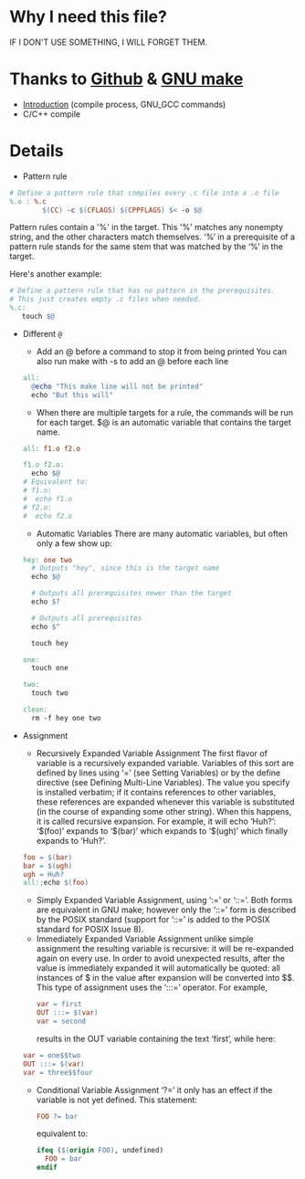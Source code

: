 Why I need this file?
=====================

IF I DON'T USE SOMETHING, I WILL FORGET THEM.

# Thanks to [Github](https://github.com/liheqian1993/GNC-Tutorial/tree/main) & [GNU make](https://www.gnu.org/software/make/manual/make.html)

+ [Introduction](https://github.com/liheqian1993/GNC-Tutorial/tree/main/0.Intro) (compile process, GNU_GCC commands)
+ C/C++ compile

# Details

+ Pattern rule

```makefile
# Define a pattern rule that compiles every .c file into a .o file
%.o : %.c
		$(CC) -c $(CFLAGS) $(CPPFLAGS) $< -o $@
```

Pattern rules contain a '%' in the target. This '%' matches any nonempty string, and the other characters match themselves. ‘%’ in a prerequisite of a pattern rule stands for the same stem that was matched by the ‘%’ in the target.

Here's another example:

```makefile
# Define a pattern rule that has no pattern in the prerequisites.
# This just creates empty .c files when needed.
%.c:
   touch $@
```

+ Different `@`

  + Add an @ before a command to stop it from being printed
    You can also run make with -s to add an @ before each line

  ```makefile
  all: 
    @echo "This make line will not be printed"
    echo "But this will"
  ```
  + When there are multiple targets for a rule, the commands will be run for each target. $@ is an automatic variable that contains the target name.

  ```makefile
  all: f1.o f2.o

  f1.o f2.o:
    echo $@
  # Equivalent to:
  # f1.o:
  #	 echo f1.o
  # f2.o:
  #	 echo f2.o
  ```
  + Automatic Variables
    There are many automatic variables, but often only a few show up:

  ```makefile
  hey: one two
    # Outputs "hey", since this is the target name
    echo $@

    # Outputs all prerequisites newer than the target
    echo $?

    # Outputs all prerequisites
    echo $^

    touch hey

  one:
    touch one

  two:
    touch two

  clean:
    rm -f hey one two
  ```
+ Assignment

  + Recursively Expanded Variable Assignment
    The first flavor of variable is a recursively expanded variable. Variables of this sort are defined by lines using ‘=’ (see Setting Variables) or by the define directive (see Defining Multi-Line Variables). The value you specify is installed verbatim; if it contains references to other variables, these references are expanded whenever this variable is substituted (in the course of expanding some other string). When this happens, it is called recursive expansion.
    For example, it will echo ‘Huh?’: ‘\$(foo)’ expands to ‘\$(bar)’ which expands to ‘\$(ugh)’ which finally expands to ‘Huh?’.

  ```makefile
  foo = $(bar)
  bar = $(ugh)
  ugh = Huh?
  all:;echo $(foo)
  ```
  + Simply Expanded Variable Assignment, using ‘:=’ or ‘::=’.
    Both forms are equivalent in GNU make; however only the ‘::=’ form is described by the POSIX standard (support for ‘::=’ is added to the POSIX standard for POSIX Issue 8).
  + Immediately Expanded Variable Assignment
    unlike simple assignment the resulting variable is recursive: it will be re-expanded again on every use. In order to avoid unexpected results, after the value is immediately expanded it will automatically be quoted: all instances of \$ in the value after expansion will be converted into \$$. This type of assignment uses the ‘:::=’ operator. For example,
    ```makefile
    var = first
    OUT :::= $(var)
    var = second
    ```
    results in the OUT variable containing the text ‘first’, while here:

  ```makefile
  var = one$$two
  OUT :::= $(var)
  var = three$$four
  ```
  + Conditional Variable Assignment ‘?=’
    it only has an effect if the variable is not yet defined. This statement:

    ```makefile
    FOO ?= bar
    ```
    equivalent to:
    ```makefile
    ifeq ($(origin FOO), undefined)
      FOO = bar
    endif
    ```
